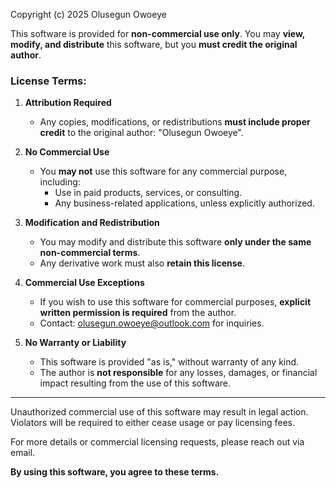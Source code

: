 Copyright (c) 2025 Olusegun Owoeye

This software is provided for **non-commercial use only**. You may **view, modify, and distribute** this software, but you **must credit the original author**.

### **License Terms:**
1. **Attribution Required**
   - Any copies, modifications, or redistributions **must include proper credit** to the original author: "Olusegun Owoeye".
   
2. **No Commercial Use**
   - You **may not** use this software for any commercial purpose, including:
     - Use in paid products, services, or consulting.
     - Any business-related applications, unless explicitly authorized.

3. **Modification and Redistribution**
   - You may modify and distribute this software **only under the same non-commercial terms**.
   - Any derivative work must also **retain this license**.

4. **Commercial Use Exceptions**
   - If you wish to use this software for commercial purposes, **explicit written permission is required** from the author.
   - Contact: olusegun.owoeye@outlook.com for inquiries.

5. **No Warranty or Liability**
   - This software is provided "as is," without warranty of any kind.
   - The author is **not responsible** for any losses, damages, or financial impact resulting from the use of this software.

---
Unauthorized commercial use of this software may result in legal action. Violators will be required to either cease usage or pay licensing fees.

For more details or commercial licensing requests, please reach out via email.

**By using this software, you agree to these terms.**
